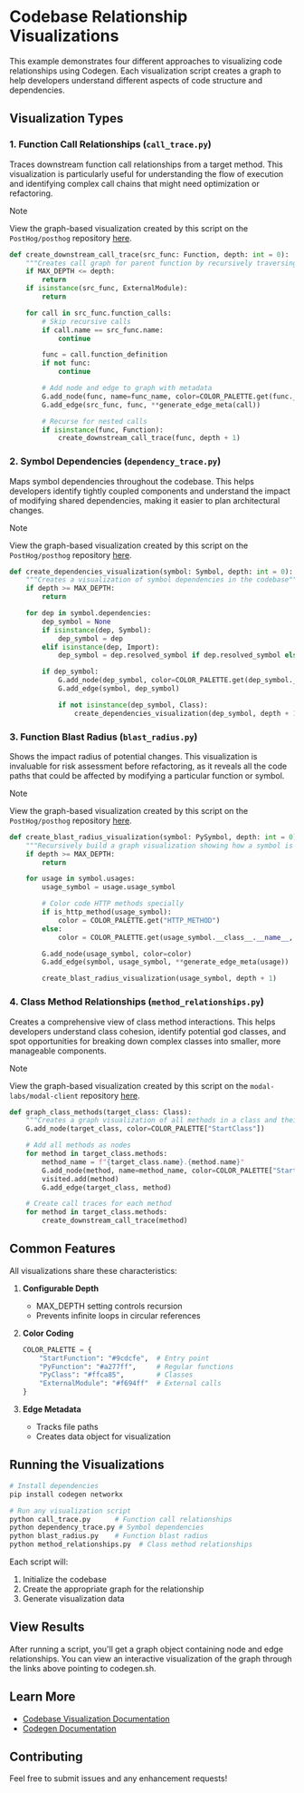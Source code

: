# Codebase Relationship Visualizations

This example demonstrates four different approaches to visualizing code relationships using Codegen. Each visualization script creates a graph to help developers understand different aspects of code structure and dependencies.

## Visualization Types

### 1. Function Call Relationships (`call_trace.py`)
Traces downstream function call relationships from a target method. This visualization is particularly useful for understanding the flow of execution and identifying complex call chains that might need optimization or refactoring.

> [!NOTE]
> View the graph-based visualization created by this script on the `PostHog/posthog` repository [here](https://www.codegen.sh/codemod/6a34b45d-c8ad-422e-95a8-46d4dc3ce2b0/public/diff).

```python
def create_downstream_call_trace(src_func: Function, depth: int = 0):
    """Creates call graph for parent function by recursively traversing all function calls"""
    if MAX_DEPTH <= depth:
        return
    if isinstance(src_func, ExternalModule):
        return

    for call in src_func.function_calls:
        # Skip recursive calls
        if call.name == src_func.name:
            continue

        func = call.function_definition
        if not func:
            continue

        # Add node and edge to graph with metadata
        G.add_node(func, name=func_name, color=COLOR_PALETTE.get(func.__class__.__name__))
        G.add_edge(src_func, func, **generate_edge_meta(call))

        # Recurse for nested calls
        if isinstance(func, Function):
            create_downstream_call_trace(func, depth + 1)
```

### 2. Symbol Dependencies (`dependency_trace.py`)
Maps symbol dependencies throughout the codebase. This helps developers identify tightly coupled components and understand the impact of modifying shared dependencies, making it easier to plan architectural changes.

> [!NOTE]
> View the graph-based visualization created by this script on the `PostHog/posthog` repository [here](codegen.sh/codemod/f6c63e40-cc20-4b91-a6c7-e5cbd736ce0d/public/diff).

```python
def create_dependencies_visualization(symbol: Symbol, depth: int = 0):
    """Creates a visualization of symbol dependencies in the codebase"""
    if depth >= MAX_DEPTH:
        return

    for dep in symbol.dependencies:
        dep_symbol = None
        if isinstance(dep, Symbol):
            dep_symbol = dep
        elif isinstance(dep, Import):
            dep_symbol = dep.resolved_symbol if dep.resolved_symbol else None

        if dep_symbol:
            G.add_node(dep_symbol, color=COLOR_PALETTE.get(dep_symbol.__class__.__name__, "#f694ff"))
            G.add_edge(symbol, dep_symbol)

            if not isinstance(dep_symbol, Class):
                create_dependencies_visualization(dep_symbol, depth + 1)
```

### 3. Function Blast Radius (`blast_radius.py`)
Shows the impact radius of potential changes. This visualization is invaluable for risk assessment before refactoring, as it reveals all the code paths that could be affected by modifying a particular function or symbol.

> [!NOTE]
> View the graph-based visualization created by this script on the `PostHog/posthog` repository [here](codegen.sh/codemod/02f11ebe-6a3a-4687-b31d-2d6bc6a04f3c/public/diff).

```python
def create_blast_radius_visualization(symbol: PySymbol, depth: int = 0):
    """Recursively build a graph visualization showing how a symbol is used"""
    if depth >= MAX_DEPTH:
        return

    for usage in symbol.usages:
        usage_symbol = usage.usage_symbol

        # Color code HTTP methods specially
        if is_http_method(usage_symbol):
            color = COLOR_PALETTE.get("HTTP_METHOD")
        else:
            color = COLOR_PALETTE.get(usage_symbol.__class__.__name__, "#f694ff")

        G.add_node(usage_symbol, color=color)
        G.add_edge(symbol, usage_symbol, **generate_edge_meta(usage))

        create_blast_radius_visualization(usage_symbol, depth + 1)
```

### 4. Class Method Relationships (`method_relationships.py`)
Creates a comprehensive view of class method interactions. This helps developers understand class cohesion, identify potential god classes, and spot opportunities for breaking down complex classes into smaller, more manageable components.

> [!NOTE]
> View the graph-based visualization created by this script on the `modal-labs/modal-client` repository [here](https://www.codegen.sh/codemod/66e2e195-ceec-4935-876a-ed4cfc1731c7/public/diff).

```python
def graph_class_methods(target_class: Class):
    """Creates a graph visualization of all methods in a class and their call relationships"""
    G.add_node(target_class, color=COLOR_PALETTE["StartClass"])

    # Add all methods as nodes
    for method in target_class.methods:
        method_name = f"{target_class.name}.{method.name}"
        G.add_node(method, name=method_name, color=COLOR_PALETTE["StartMethod"])
        visited.add(method)
        G.add_edge(target_class, method)

    # Create call traces for each method
    for method in target_class.methods:
        create_downstream_call_trace(method)
```

## Common Features

All visualizations share these characteristics:

1. **Configurable Depth**
   - MAX_DEPTH setting controls recursion
   - Prevents infinite loops in circular references

2. **Color Coding**
   ```python
   COLOR_PALETTE = {
       "StartFunction": "#9cdcfe",  # Entry point
       "PyFunction": "#a277ff",     # Regular functions
       "PyClass": "#ffca85",        # Classes
       "ExternalModule": "#f694ff"  # External calls
   }
   ```

3. **Edge Metadata**
   - Tracks file paths
   - Creates data object for visualization
## Running the Visualizations

```bash
# Install dependencies
pip install codegen networkx

# Run any visualization script
python call_trace.py      # Function call relationships
python dependency_trace.py # Symbol dependencies
python blast_radius.py    # Function blast radius
python method_relationships.py  # Class method relationships
```

Each script will:
1. Initialize the codebase
2. Create the appropriate graph for the relationship
3. Generate visualization data

## View Results

After running a script, you'll get a graph object containing node and edge relationships. You can view an interactive visualization of the graph through the links above pointing to codegen.sh.

## Learn More

- [Codebase Visualization Documentation](https://docs.codegen.com/tutorials/codebase-visualization)
- [Codegen Documentation](https://docs.codegen.com)

## Contributing

Feel free to submit issues and any enhancement requests!
